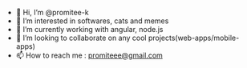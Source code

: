 - 👋 Hi, I’m @promitee-k
- 👀 I’m interested in softwares, cats and memes
- 🌱 I’m currently working with angular, node.js
- 💞️ I’m looking to collaborate on any cool projects(web-apps/mobile-apps)
- 📫 How to reach me : promiteee@gmail.com

<!---
promitee-k/promitee-k is a ✨ special ✨ repository because its `README.md` (this file) appears on your GitHub profile.
You can click the Preview link to take a look at your changes.
--->
